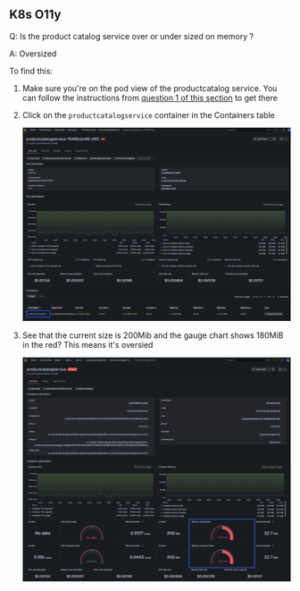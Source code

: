 ## K8s O11y
Q: Is the product catalog service over or under sized on memory ?

A: Oversized

To find this:
1. Make sure you're on the pod view of the productcatalog service. You can follow the instructions from [question 1 of this section](./3.1-k8s-o11y.md) to get there
1. Click on the `productcatalogservice` container in the Containers table

    ![WorkloadMemory](/images/breakout_1/3.4-k8s-o11y-1.png)

1. See that the current size is 200Mib and the gauge chart shows 180MiB in the red? This means it's oversied

    ![WorkloadMemory](/images/breakout_1/3.4-k8s-o11y-2.png)
